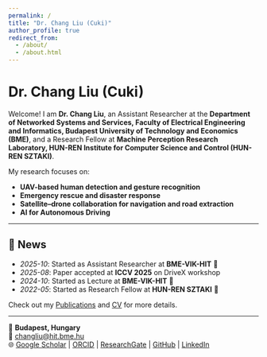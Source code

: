 ```yaml
---
permalink: /
title: "Dr. Chang Liu (Cuki)"
author_profile: true
redirect_from: 
  - /about/
  - /about.html
---
```


# Dr. Chang Liu (Cuki)

Welcome! I am **Dr. Chang Liu**, an Assistant Researcher at the **Department of Networked Systems and Services, Faculty of Electrical Engineering and Informatics, Budapest University of Technology and Economics (BME)**, and a Research Fellow at **Machine Perception Research Laboratory, HUN-REN Institute for Computer Science and Control (HUN-REN SZTAKI)**.

My research focuses on:  
- **UAV-based human detection and gesture recognition**  
- **Emergency rescue and disaster response**  
- **Satellite–drone collaboration for navigation and road extraction**  
- **AI for Autonomous Driving**

---

## 🔹 News
- *2025-10*: Started as Assistant Researcher at **BME-VIK-HIT** 🎉  
- *2025-08*: Paper accepted at **ICCV 2025** on DriveX workshop
- *2024-10*: Started as Lecture at **BME-VIK-HIT** 🎉 
- *2022-05*: Started as Research Fellow at **HUN-REN SZTAKI** 🎉  

Check out my [Publications](/publications/) and [CV](/files/CV.pdf) for more details.

---

📍 **Budapest, Hungary**  
📧 [changliu@hit.bme.hu](mailto:changliu@hit.bme.hu)  
🌐 [Google Scholar](https://scholar.google.com.hk/citations?user=-azXsEwAAAAJ&hl=en) | [ORCID](https://orcid.org/0000-0001-6610-5348) | [ResearchGate](https://www.researchgate.net/profile/Chang-Liu-367) | [GitHub](https://github.com/ChangLiu-bp) | [LinkedIn](https://www.linkedin.com/in/dr-chang-liu-9305a7180/)
